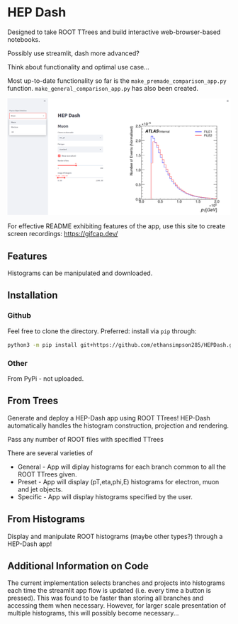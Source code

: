 # HEP Dash

Designed to take ROOT TTrees and build interactive web-browser-based notebooks.

Possibly use streamlit, dash more advanced?

Think about functionality and optimal use case...

Most up-to-date functionality so far is the `make_premade_comparison_app.py` function. `make_general_comparison_app.py` has also been created.


![alt text](examples/example_fig.png "Title")

For effective README exhibiting features of the app, use this site to create screen recordings: https://gifcap.dev/

## Features

Histograms can be manipulated and downloaded.



## Installation


### Github
Feel free to clone the directory. Preferred: install via `pip` through:
```bash
python3 -m pip install git+https://github.com/ethansimpson285/HEPDash.git
```

### Other
From PyPi - not uploaded.



## From Trees

Generate and deploy a HEP-Dash app using ROOT TTrees! HEP-Dash automatically handles the histogram construction, projection and rendering.

Pass any number of ROOT files with specified TTrees

There are several varieties of 
* General - App will diplay histograms for each branch common to all the ROOT TTrees given.
* Preset - App will display (pT,eta,phi,E) histograms for electron, muon and jet objects.
* Specific - App will display histograms specified by the user.


## From Histograms

Display and manipulate ROOT histograms (maybe other types?) through a HEP-Dash app!


## Additional Information on Code
The current implementation selects branches and projects into histograms each time the streamlit app flow is updated (i.e. every time a button is pressed). This was found to be faster than storing all branches and accessing them when necessary. However, for larger scale presentation of multiple histograms, this will possibly become necessary...
